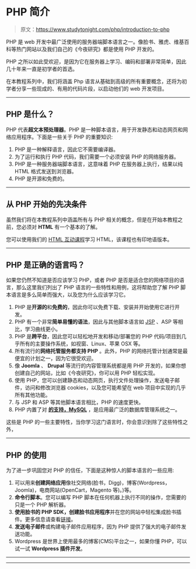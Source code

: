 # PHP 简介

> 原文：<https://www.studytonight.com/php/introduction-to-php>

PHP 是 web 开发中最广泛使用的服务器端脚本语言之一。像脸书、雅虎、维基百科等热门网站以及我们自己的《今夜研究》都是使用 PHP 开发的。

PHP 之所以如此受欢迎，是因为它在服务器上学习、编码和部署非常简单，因此几十年来一直是初学者的首选。

在本教程系列中，我们将涵盖 Php 语言从基础到高级的所有重要概念，还将为初学者分享一些现成的、有用的代码片段，以启动他们的 web 开发项目。

* * *

## PHP 是什么？

PHP 代表**超文本预处理器**。PHP 是一种脚本语言，用于开发静态和动态网页和网络应用程序。下面是一些关于 PHP 的重要知识:

1.  PHP 是一种解释语言，因此它不需要编译器。
2.  为了运行和执行 PHP 代码，我们需要一个必须安装 PHP 的网络服务器。
3.  PHP 是一种服务器端脚本语言，这意味着 PHP 在服务器上执行，结果以纯 HTML 格式发送到浏览器。
4.  PHP 是开源和免费的。

* * *

## 从 PHP 开始的先决条件

虽然我们将在本教程系列中涵盖所有与 PHP 相关的概念，但是在开始本教程之前，您必须对 **HTML** 有一个基本的了解。

您可以使用我们的 [HTML 互动课程](/code/html)学习 HTML，该课程也有印地语版本。

* * *

## PHP 是正确的语言吗？

如果您仍然不知道是否应该学习 PHP，或者 PHP 是否是适合您的网络项目的语言，那么这里我们列出了 PHP 语言的一些特性和用例，这将帮助您了解 PHP 脚本语言是多么简单而强大，以及您为什么应该学习它。

1.  PHP 是**开源的**和**免费的**，因此你可以免费下载、安装并开始使用它进行开发。
2.  PHP 有一个非常**简单易懂的语法**，因此与其他脚本语言如 [JSP](/jsp/introduction-to-jsp.php) 、ASP 等相比，学习曲线更小。
3.  PHP 是**跨平台**，因此您可以轻松地开发和移动/部署您的 PHP 代码/项目到几乎所有的主要操作系统，如视窗、Linux、苹果 OSX 等。
4.  所有流行的**网络托管服务都支持 PHP** 。此外，PHP 的网络托管计划通常是最便宜的计划之一，因为它很受欢迎。
5.  像 **Joomla** 、 **Drupal** 等流行的内容管理系统都是用 PHP 开发的，如果你想创建自己的网站，比如《今夜研究》，你可以用 PHP 轻松实现。
6.  使用 PHP，您可以创建静态和动态网页，执行文件处理操作，发送电子邮件，访问和修改浏览器 cookies，以及您可能希望在 web 项目中实现的几乎所有其他功能。
7.  与 JSP 和 ASP 等其他脚本语言相比，PHP 的速度更快。
8.  PHP 内置了对 **[的支持，MySQL](php-with-mysql)** ，是应用最广泛的数据库管理系统之一。

这些是 PHP 的一些主要特性，当你学习这门语言时，你会意识到除了这些特性之外，

* * *

## PHP 的使用

为了进一步巩固您对 PHP 的信任，下面是这种惊人的脚本语言的一些应用:

1.  可以用来**创建网络应用**像社交网络(脸书，Digg)，博客(Wordpress，Joomla)，电商网站(OpenCart，Magento 等)。)等。
2.  **命令行脚本**。您可以编写 PHP 脚本在任何机器上执行不同的操作，您需要的只是一个 PHP 解析器。
3.  **使用脸书的 PHP SDK，创建脸书应用程序**并在您的网站中轻松集成脸书插件。更多信息请查看[链接](https://developers.facebook.com/docs/reference/php)。
4.  **发送电子邮件**或构建电子邮件应用程序，因为 PHP 提供了强大的电子邮件发送功能。
5.  Wordpress 是世界上使用最多的博客(CMS)平台之一，如果你懂 PHP，可以试一试 **Wordpress 插件开发**。

* * *

* * *
